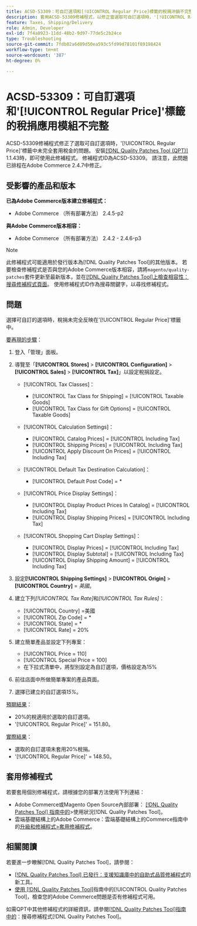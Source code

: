 ```yaml
---
title: ACSD-53309：可自訂選項和[!UICONTROL Regular Price]標籤的稅捐沖銷不完整
description: 套用ACSD-53309修補程式，以修正當選取可自訂選項時，'[!UICONTROL Regular Price]'標籤中未完全套用稅金的Adobe Commerce問題。
feature: Taxes, Shipping/Delivery
role: Admin, Developer
exl-id: 7f4a8923-11dd-48b2-9d97-77de5c2b24ce
type: Troubleshooting
source-git-commit: 7fdb02a6d89d50ea593c5fd99d78101f89198424
workflow-type: tm+mt
source-wordcount: '387'
ht-degree: 0%

---
```


# ACSD-53309：可自訂選項和&#39;[!UICONTROL Regular Price]&#39;標籤的稅捐應用模組不完整

ACSD-53309修補程式修正了選取可自訂選項時，&#39;[!UICONTROL Regular Price]&#39;標籤中未完全套用稅金的問題。 安裝[[!DNL Quality Patches Tool (QPT)]](https://experienceleague.adobe.com/en/docs/commerce-operations/tools/quality-patches-tool/quality-patches-tool-to-self-serve-quality-patches) 1.1.43時，即可使用此修補程式。 修補程式ID為ACSD-53309。 請注意，此問題已排程在Adobe Commerce 2.4.7中修正。

## 受影響的產品和版本

**已為Adobe Commerce版本建立修補程式：**

* Adobe Commerce （所有部署方法） 2.4.5-p2

**與Adobe Commerce版本相容：**

* Adobe Commerce （所有部署方法） 2.4.2 - 2.4.6-p3

>[!NOTE]
>
>此修補程式可能適用於發行版本為[!DNL Quality Patches Tool]的其他版本。 若要檢查修補程式是否與您的Adobe Commerce版本相容，請將`magento/quality-patches`套件更新至最新版本，並在[[!DNL Quality Patches Tool]上檢查相容性：搜尋修補程式頁面](https://experienceleague.adobe.com/tools/commerce-quality-patches/index.html)。 使用修補程式ID作為搜尋關鍵字，以尋找修補程式。

## 問題

選擇可自訂的選項時，稅捐未完全反映在&#39;[!UICONTROL Regular Price]&#39;標籤中。

<u>要再現的步驟</u>：

1. 登入「管理」面板。
1. 導覽至「**[!UICONTROL Stores]** > **[!UICONTROL Configuration]** > **[!UICONTROL Sales]** > **[!UICONTROL Tax]**」以設定稅捐設定。

   * [!UICONTROL Tax Classes]：

      * [!UICONTROL Tax Class for Shipping] = [!UICONTROL Taxable Goods]
      * [!UICONTROL Tax Class for Gift Options] = [!UICONTROL Taxable Goods]

   * [!UICONTROL Calculation Settings]：

      * [!UICONTROL Catalog Prices] = [!UICONTROL Including Tax]
      * [!UICONTROL Shipping Prices] = [!UICONTROL Including Tax]
      * [!UICONTROL Apply Discount On Prices] = [!UICONTROL Including Tax]

   * [!UICONTROL Default Tax Destination Calculation]：

      * [!UICONTROL Default Post Code] = *

   * [!UICONTROL Price Display Settings]：

      * [!UICONTROL Display Product Prices In Catalog] = [!UICONTROL Including Tax]
      * [!UICONTROL Display Shipping Prices] = [!UICONTROL Including Tax]

   * [!UICONTROL Shopping Cart Display Settings]：

      * [!UICONTROL Display Prices] = [!UICONTROL Including Tax]
      * [!UICONTROL Display Subtotal] = [!UICONTROL Including Tax]
      * [!UICONTROL Display Shipping Amount] = [!UICONTROL Including Tax]

1. 設定&#x200B;**[!UICONTROL Shipping Settings]** > **[!UICONTROL Origin]** > **[!UICONTROL Country]** = *英國*。

1. 建立下列&#x200B;*[!UICONTROL Tax Rate]*&#x200B;和&#x200B;*[!UICONTROL Tax Rules]*：

   * [!UICONTROL Country] =美國
   * [!UICONTROL Zip Code] = *
   * [!UICONTROL State] = *
   * [!UICONTROL Rate] = 20%
1. 建立簡單產品並設定下列專案：
   * [!UICONTROL Price = 110]
   * [!UICONTROL Special Price = 100]
   * 在下拉式清單中，將型別設定為自訂選項，價格設定為15%
1. 前往店面中所做簡單專案的產品頁面。
1. 選擇已建立的自訂選項&#x200B;*15%*。

<u>預期結果</u>：

* 20%的稅適用於選取的自訂選項。
* &#39;[!UICONTROL Regular Price]&#39; = 151.80。

<u>實際結果</u>：

* 選取的自訂選項未套用20%稅捐。
* &#39;[!UICONTROL Regular Price]&#39; = 148.50。

## 套用修補程式

若要套用個別修補程式，請根據您的部署方法使用下列連結：

* Adobe Commerce或Magento Open Source內部部署： [[!DNL Quality Patches Tool] 指南中的](/help/tools/quality-patches-tool/usage.md)>使用狀況[!DNL Quality Patches Tool]。
* 雲端基礎結構上的Adobe Commerce：雲端基礎結構上的Commerce指南中的[升級和修補程式>套用修補程式](https://experienceleague.adobe.com/docs/commerce-cloud-service/user-guide/develop/upgrade/apply-patches.html)。

## 相關閱讀

若要進一步瞭解[!DNL Quality Patches Tool]，請參閱：

* [[!DNL Quality Patches Tool] 已發行：支援知識庫中的自助式品質修補程式](https://experienceleague.adobe.com/en/docs/commerce-operations/tools/quality-patches-tool/quality-patches-tool-to-self-serve-quality-patches)的新工具。
* [使用 [!DNL Quality Patches Tool]](/help/tools/quality-patches-tool/patches-available-in-qpt/check-patch-for-magento-issue-with-magento-quality-patches.md)指南中的[!UICONTROL Quality Patches Tool]，檢查您的Adobe Commerce問題是否有修補程式可用。


如需QPT中其他修補程式的詳細資訊，請參閱[[!DNL Quality Patches Tool]指南中的](https://experienceleague.adobe.com/tools/commerce-quality-patches/index.html)：搜尋修補程式[!DNL Quality Patches Tool]。
